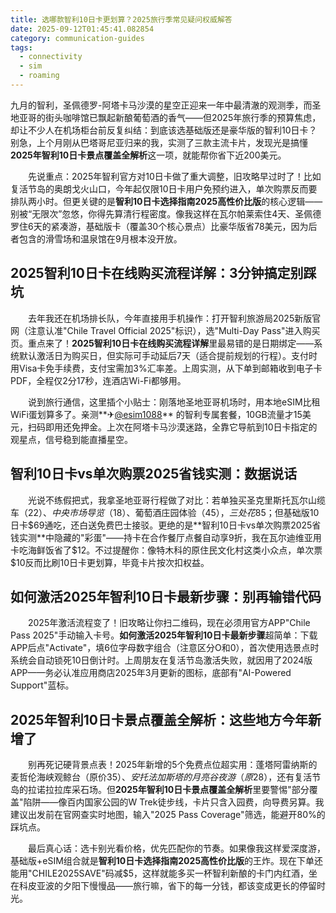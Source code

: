 ```yaml
---
title: 选哪款智利10日卡更划算？2025旅行季常见疑问权威解答
date: 2025-09-12T01:45:41.082854
category: communication-guides
tags:
  - connectivity
  - sim
  - roaming
---
```


九月的智利，圣佩德罗-阿塔卡马沙漠的星空正迎来一年中最清澈的观测季，而圣地亚哥的街头咖啡馆已飘起新酿葡萄酒的香气——但2025年旅行季的预算焦虑，却让不少人在机场柜台前反复纠结：到底该选基础版还是豪华版的智利10日卡？别急，上个月刚从巴塔哥尼亚归来的我，实测了三款主流卡片，发现光是搞懂**2025年智利10日卡景点覆盖全解析**这一项，就能帮你省下近200美元。  

　　先说重点：2025年智利官方对10日卡做了重大调整，旧攻略早过时了！比如复活节岛的奥朗戈火山口，今年起仅限10日卡用户免预约进入，单次购票反而要排队两小时。但更关键的是**智利10日卡选择指南2025高性价比版**的核心逻辑——别被“无限次”忽悠，你得先算清行程密度。像我这样在瓦尔帕莱索住4天、圣佩德罗住6天的紧凑游，基础版卡（覆盖30个核心景点）比豪华版省78美元，因为后者包含的滑雪场和温泉馆在9月根本没开放。  

## 2025智利10日卡在线购买流程详解：3分钟搞定别踩坑  
　　去年我还在机场排长队，今年直接用手机操作：打开智利旅游局2025新版官网（注意认准"Chile Travel Official 2025"标识），选"Multi-Day Pass"进入购买页。重点来了！**2025智利10日卡在线购买流程详解**里最易错的是日期绑定——系统默认激活日为购买日，但实际可手动延后7天（适合提前规划的行程）。支付时用Visa卡免手续费，支付宝需加3%汇率差。上周实测，从下单到邮箱收到电子卡PDF，全程仅2分17秒，连酒店Wi-Fi都够用。  

　　说到旅行通信，这里插个小贴士：刚落地圣地亚哥机场时，用本地eSIM比租WiFi蛋划算多了。亲测**✈[@esim1088](https://t.me/s/esim1088)** 的智利专属套餐，10GB流量才15美元，扫码即用还免押金。上次在阿塔卡马沙漠迷路，全靠它导航到10日卡指定的观星点，信号稳到能直播星空。  

## 智利10日卡vs单次购票2025省钱实测：数据说话  
　　光说不练假把式，我拿圣地亚哥行程做了对比：若单独买圣克里斯托瓦尔山缆车（$22）、中央市场导览（$18）、葡萄酒庄园体验（$45），三处花$85；但基础版10日卡$69通吃，还白送免费巴士接驳。更绝的是**智利10日卡vs单次购票2025省钱实测**中隐藏的"彩蛋"——持卡在合作餐厅点餐自动享9折，我在瓦尔迪维亚用卡吃海鲜饭省了$12。不过提醒你：像特木科的原住民文化村这类小众点，单次票$10反而比刷10日卡更划算，毕竟卡片按次扣权益。  

## 如何激活2025年智利10日卡最新步骤：别再输错代码  
　　2025年激活流程变了！旧攻略让你扫二维码，现在必须用官方APP"Chile Pass 2025"手动输入卡号。**如何激活2025年智利10日卡最新步骤**超简单：下载APP后点"Activate"，填6位字母数字组合（注意区分O和0），首次使用选景点时系统会自动锁死10日倒计时。上周朋友在复活节岛激活失败，就因用了2024版APP——务必认准应用商店2025年3月更新的图标，底部有"AI-Powered Support"蓝标。  

## 2025年智利10日卡景点覆盖全解析：这些地方今年新增了  
　　别再死记硬背景点表！2025年新增的5个免费点位超实用：蓬塔阿雷纳斯的麦哲伦海峡观鲸台（原价$35）、安托法加斯塔的月亮谷夜游（原$28），还有复活节岛的拉诺拉拉库采石场。但**2025年智利10日卡景点覆盖全解析**里要警惕"部分覆盖"陷阱——像百内国家公园的W Trek徒步线，卡片只含入园费，向导费另算。我建议出发前在官网查实时地图，输入"2025 Pass Coverage"筛选，能避开80%的踩坑点。  

　　最后真心话：选卡别光看价格，优先匹配你的节奏。如果像我这样爱深度游，基础版+eSIM组合就是**智利10日卡选择指南2025高性价比版**的王炸。现在下单还能用"CHILE2025SAVE"码减$5，这样就能多买一杯智利新酿的卡门内红酒，坐在科皮亚波的夕阳下慢慢品——旅行嘛，省下的每一分钱，都该变成更长的停留时光。